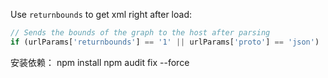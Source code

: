 
Use `returnbounds` to get xml right after load:
```js
// Sends the bounds of the graph to the host after parsing
if (urlParams['returnbounds'] == '1' || urlParams['proto'] == 'json')
```
安装依赖：
npm install
npm audit fix --force